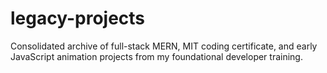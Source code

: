 # legacy-projects
Consolidated archive of full-stack MERN, MIT coding certificate, and early JavaScript animation projects from my foundational developer training.
